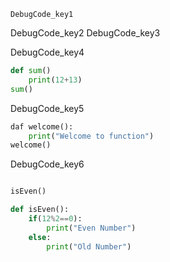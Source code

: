 ```ngMeta
DebugCode_key1
```

DebugCode_key2
DebugCode_key3


DebugCode_key4
```python
def sum()
    print(12+13)
sum()
```
DebugCode_key5
```python
daf welcome():
    print("Welcome to function")
welcome()
```
DebugCode_key6
```python

isEven()

def isEven():
    if(12%2==0):
        print("Even Number")
    else:
        print("Old Number")
```
